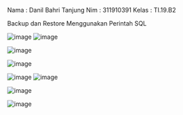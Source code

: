 Nama : Danil Bahri Tanjung
Nim : 311910391
Kelas : TI.19.B2

Backup dan Restore Menggunakan Perintah SQL

![image](https://user-images.githubusercontent.com/81598231/123588844-9540e080-d812-11eb-975f-242f03a4cf26.png)
![image](https://user-images.githubusercontent.com/81598231/123588932-b43f7280-d812-11eb-88a5-21721be633ee.png)


![image](https://user-images.githubusercontent.com/81598231/123589244-23b56200-d813-11eb-9154-9944f416f46b.png)


![image](https://user-images.githubusercontent.com/81598231/123589414-670fd080-d813-11eb-8519-77ee95080fe5.png)


![image](https://user-images.githubusercontent.com/81598231/123589589-ab9b6c00-d813-11eb-89e8-a3fd04befbda.png)
![image](https://user-images.githubusercontent.com/81598231/123590106-6592d800-d814-11eb-98b1-892895051c37.png)


![image](https://user-images.githubusercontent.com/81598231/123590990-a9d2a800-d815-11eb-8503-295d69c3034d.png)



![image](https://user-images.githubusercontent.com/81598231/123591819-a8ee4600-d816-11eb-94ed-ff3819265493.png)
